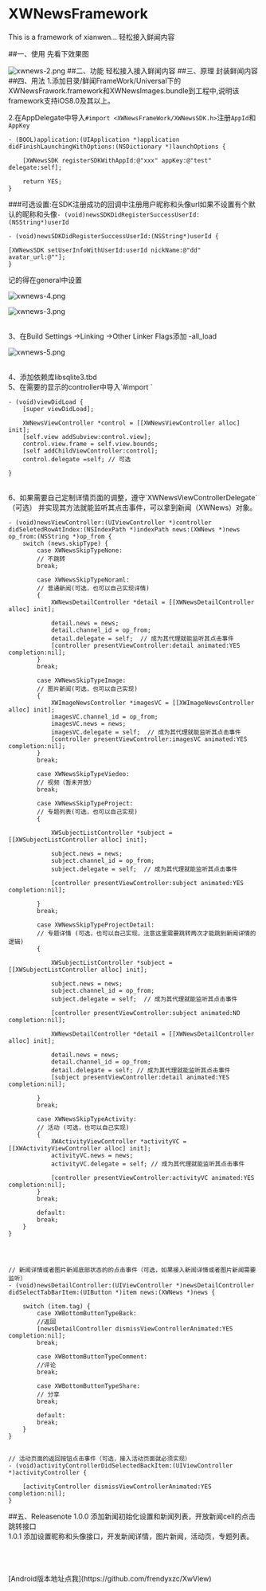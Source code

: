 # XWNewsFramework
This is a framework of xianwen... 轻松接入鲜闻内容

##一、使用
先看下效果图

![
![xwnews-2.png](http://upload-images.jianshu.io/upload_images/970305-c0f9b4fd3728bfa8.png?imageMogr2/auto-orient/strip%7CimageView2/2/w/1240)
](http://upload-images.jianshu.io/upload_images/970305-7b9b7da36f72ddbc.png?imageMogr2/auto-orient/strip%7CimageView2/2/w/1240)
##二、功能
轻松接入接入鲜闻内容
##三、原理
封装鲜闻内容
##四、用法
1.添加目录/鲜闻FrameWork/Universal下的XWNewsFrawork.framework和XWNewsImages.bundle到工程中,说明该framework支持iOS8.0及其以上。
<br>

2.在AppDelegate中导入`#import <XWNewsFrameWork/XWNewsSDK.h>`注册`AppId`和`AppKey`



```    
- (BOOL)application:(UIApplication *)application didFinishLaunchingWithOptions:(NSDictionary *)launchOptions {
   
    [XWNewsSDK registerSDKWithAppId:@"xxx" appKey:@"test" delegate:self];
    
    return YES;
}
```
###可选设置:在SDK注册成功的回调中注册用户昵称和头像url如果不设置有个默认的昵称和头像`- (void)newsSDKDidRegisterSuccessUserId:(NSString*)userId`

```
- (void)newsSDKDidRegisterSuccessUserId:(NSString*)userId {

[XWNewsSDK setUserInfoWithUserId:userId nickName:@"dd" avatar_url:@""];
}
```

记的得在general中设置

![xwnews-4.png](http://upload-images.jianshu.io/upload_images/970305-d567d9a02550fa40.png?imageMogr2/auto-orient/strip%7CimageView2/2/w/1240)

![xwnews-3.png](http://upload-images.jianshu.io/upload_images/970305-693e3639d40fb6ee.png?imageMogr2/auto-orient/strip%7CimageView2/2/w/1240)

<br>
3、在Build Settings ->Linking ->Other Linker Flags添加 -all_load

![xwnews-5.png](http://images.iimedia.cn/00001e495c92698c2844081001ca71bc176051b415463b9d8ee0700287547a545a17e)

<br>
4、添加依赖库libsqlite3.tbd

<br>
5、在需要的显示的controller中导入`#import <XWNewsFrameWork/XWNewsFrameWork.h>`

```
- (void)viewDidLoad {
    [super viewDidLoad];
    
    XWNewsViewController *control = [[XWNewsViewController alloc] init];
    [self.view addSubview:control.view];
    control.view.frame = self.view.bounds;
    [self addChildViewController:control];
    control.delegate =self; // 可选
    
}
```

<br>
6、如果需要自己定制详情页面的调整，遵守`XWNewsViewControllerDelegate`（可选）
并实现其方法就能监听其点击事件，可以拿到新闻（XWNews）对象。

```
- (void)newsViewController:(UIViewController *)controller didSeletedRowAtIndex:(NSIndexPath *)indexPath news:(XWNews *)news op_from:(NSString *)op_from {
    switch (news.skipType) {
        case XWNewsSkipTypeNone:
        // 不跳转
        break;

        case XWNewsSkipTypeNoraml:
        // 普通新闻(可选，也可以自己实现详情)
        {
            XWNewsDetailController *detail = [[XWNewsDetailController alloc] init];

            detail.news = news;
            detail.channel_id = op_from;
            detail.delegate = self;  // 成为其代理就能监听其点击事件
            [controller presentViewController:detail animated:YES completion:nil];
        }
        break;

        case XWNewsSkipTypeImage:
        // 图片新闻(可选，也可以自己实现)
        {
            XWImageNewsController *imagesVC = [[XWImageNewsController alloc] init];
            imagesVC.channel_id = op_from;
            imagesVC.news = news;
            imagesVC.delegate = self;  // 成为其代理就能监听其点击事件
            [controller presentViewController:imagesVC animated:YES completion:nil];
        }
        break;

        case XWNewsSkipTypeViedeo:
        // 视频（暂未开放）
        break;

        case XWNewsSkipTypeProject:
        // 专题列表(可选，也可以自己实现)
        {

            XWSubjectListController *subject = [[XWSubjectListController alloc] init];

            subject.news = news;
            subject.channel_id = op_from;
            subject.delegate = self;  // 成为其代理就能监听其点击事件

            [controller presentViewController:subject animated:YES completion:nil];

        }
        break;

        case XWNewsSkipTypeProjectDetail:
        // 专题详情 (可选，也可以自己实现，注意这里需要跳转两次才能跳到新闻详情的逻辑)
        {

            XWSubjectListController *subject = [[XWSubjectListController alloc] init];

            subject.news = news;
            subject.channel_id = op_from;
            subject.delegate = self;  // 成为其代理就能监听其点击事件

            [controller presentViewController:subject animated:NO completion:nil];

            XWNewsDetailController *detail = [[XWNewsDetailController alloc] init];

            detail.news = news;
            detail.channel_id = op_from;
            detail.delegate = self; // 成为其代理就能监听其点击事件
            [subject presentViewController:detail animated:YES completion:nil];

        }
        break;

        case XWNewsSkipTypeActivity:
        // 活动 (可选，也可以自己实现)
        {
            XWActivityViewController *activityVC = [[XWActivityViewController alloc] init];
            activityVC.news = news;
            activityVC.delegate = self; // 成为其代理就能监听其点击事件

            [controller presentViewController:activityVC animated:YES completion:nil];
        }
        break;

        default:
        break;
    }
}




// 新闻详情或者图片新闻底部状态的的点击事件（可选，如果接入新闻详情或者图片新闻需要监听）
- (void)newsDetailController:(UIViewController *)newsDetailController didSelectTabBarItem:(UIButton *)item news:(XWNews *)news {

    switch (item.tag) {
        case XWBottomButtonTypeBack:
        //返回
        [newsDetailController dismissViewControllerAnimated:YES completion:nil];
        break;

        case XWBottomButtonTypeComment:
        //评论
        break;

        case XWBottomButtonTypeShare:
        // 分享
        break;

        default:
        break;
    }
}


// 活动页面的返回按钮点击事件（可选，接入活动页面就必须实现）
- (void)activityControllerDidSelectedBackItem:(UIViewController *)activityController {

    [activityController dismissViewControllerAnimated:YES completion:nil];
}
```

##五、Releasenote
1.0.0 添加新闻初始化设置和新闻列表，开放新闻cell的点击跳转接口<br>
1.0.1 添加设置昵称和头像接口，开发新闻详情，图片新闻，活动页，专题列表。

<br>
<br>
<br>
[Android版本地址点我](https://github.com/frendyxzc/XwView)
